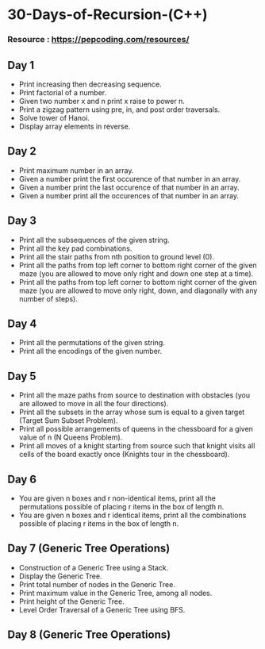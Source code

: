 # 30-Days-of-Recursion-(C++)
### Resource : https://pepcoding.com/resources/
## Day 1
- Print increasing then decreasing sequence.
- Print factorial of a number.
- Given two number x and n print x raise to power n.
- Print a zigzag pattern using pre, in, and post order traversals.
- Solve tower of Hanoi.
- Display array elements in reverse.
## Day 2
- Print maximum number in an array.
- Given a number print the first occurence of that number in an array.
- Given a number print the last occurence of that number in an array.
- Given a number print all the occurences of that number in an array.
## Day 3
- Print all the subsequences of the given string.
- Print all the key pad combinations.
- Print all the stair paths from nth position to ground level (0).
- Print all the paths from top left corner to bottom right corner of the given maze (you are allowed to move only right and down one step at a time).
- Print all the paths from top left corner to bottom right corner of the given maze (you are allowed to move only right, down, and diagonally with any number of steps).
## Day 4
- Print all the permutations of the given string.
- Print all the encodings of the given number.
## Day 5
- Print all the maze paths from source to destination with obstacles (you are allowed to move in all the four directions).
- Print all the subsets in the array whose sum is equal to a given target (Target Sum Subset Problem).
- Print all possible arrangements of queens in the chessboard for a given value of n (N Queens Problem).
- Print all moves of a knight starting from source such that knight visits all cells of the board exactly once (Knights tour in the chessboard).
## Day 6
- You are given n boxes and r non-identical items, print all the permutations possible of placing r items in the box of length n.
- You are given n boxes and r identical items, print all the combinations possible of placing r items in the box of length n.
## Day 7 (Generic Tree Operations)
- Construction of a Generic Tree using a Stack.
- Display the Generic Tree.
- Print total number of nodes in the Generic Tree.
- Print maximum value in the Generic Tree, among all nodes.
- Print height of the Generic Tree.
- Level Order Traversal of a Generic Tree using BFS.
## Day 8 (Generic Tree Operations)
